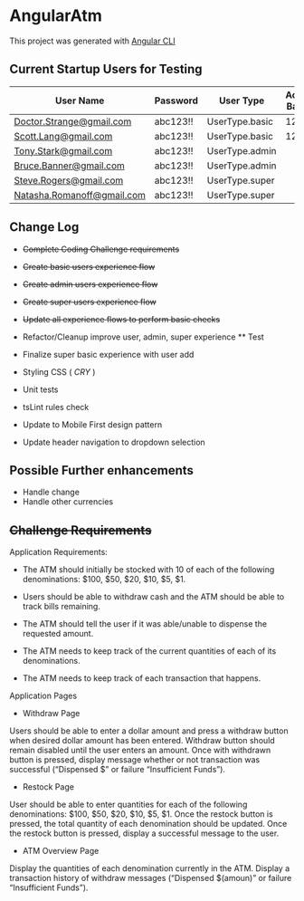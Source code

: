 # AngularAtm

This project was generated with [Angular CLI](https://github.com/angular/angular-cli)

## Current Startup Users for Testing

|          User Name          |  Password  |    User Type     | Account Balance |
|-----------------------------|------------|------------------|-----------------|
| Doctor.Strange@gmail.com    |  abc123!!  |  UserType.basic  | 125043          |
| Scott.Lang@gmail.com        |  abc123!!  |  UserType.basic  | 12354           |
| Tony.Stark@gmail.com        |  abc123!!  |  UserType.admin  |                 |
| Bruce.Banner@gmail.com      |  abc123!!  |  UserType.admin  |                 |
| Steve.Rogers@gmail.com      |  abc123!!  |  UserType.super  |                 |
| Natasha.Romanoff@gmail.com  |  abc123!!  |  UserType.super  |                 |

## Change Log

* ~~Complete Coding Challenge requirements~~

* ~~Create basic users experience flow~~

* ~~Create admin users experience flow~~

* ~~Create super users experience flow~~

* ~~Update all experience flows to perform basic checks~~

* Refactor/Cleanup improve user, admin, super experience
** Test

* Finalize super basic experience with user add

* Styling CSS ( *CRY* )

* Unit tests

* tsLint rules check

* Update to Mobile First design pattern

* Update header navigation to dropdown selection

## Possible Further enhancements

* Handle change
* Handle other currencies

## ~~Challenge Requirements~~

Application Requirements:

* The ATM should initially be stocked with 10 of each of the following denominations: $100, $50, $20, $10, $5, $1.

* Users should be able to withdraw cash and the ATM should be able to track bills remaining.

* The ATM should tell the user if it was able/unable to dispense the requested amount.

* The ATM needs to keep track of the current quantities of each of its denominations.

* The ATM needs to keep track of each transaction that happens.

Application Pages

* Withdraw Page

Users should be able to enter a dollar amount and press a withdraw button when desired dollar amount has been entered.
Withdraw button should remain disabled until the user enters an amount.
Once with withdrawn button is pressed, display message whether or not transaction was successful (“Dispensed $<amount>” or failure “Insufficient Funds”).

* Restock Page

User should be able to enter quantities for each of the following denominations: $100, $50, $20, $10, $5, $1.
Once the restock button is pressed, the total quantity of each denomination should be updated.
Once the restock button is pressed, display a successful message to the user.

* ATM Overview Page

Display the quantities of each denomination currently in the ATM.
Display a transaction history of withdraw messages (“Dispensed $(amoun)” or failure “Insufficient Funds”).
